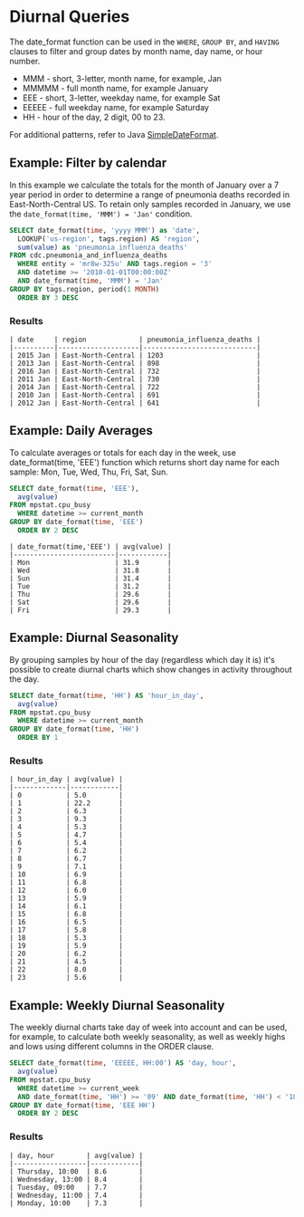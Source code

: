 # Diurnal Queries

The date_format function can be used in the `WHERE`, `GROUP BY`, and `HAVING` clauses to filter and group dates by month name, day name, or hour number.

* MMM - short, 3-letter, month name, for example, Jan
* MMMMM - full month name, for example January
* EEE - short, 3-letter, weekday name, for example Sat
* EEEEE - full weekday name, for example Saturday
* HH - hour of the day, 2 digit, 00 to 23.

For additional patterns, refer to Java [SimpleDateFormat](https://docs.oracle.com/javase/7/docs/api/java/text/SimpleDateFormat.html).

## Example: Filter by calendar

In this example we calculate the totals for the month of January over a 7 year period in order to determine a range of pneumonia deaths recorded in East-North-Central US. To retain only samples recorded in January, we use the `date_format(time, 'MMM') = 'Jan'` condition.

```sql
SELECT date_format(time, 'yyyy MMM') as 'date',
  LOOKUP('us-region', tags.region) AS 'region',
  sum(value) as 'pneumonia_influenza_deaths'
FROM cdc.pneumonia_and_influenza_deaths
  WHERE entity = 'mr8w-325u' AND tags.region = '3'
  AND datetime >= '2010-01-01T00:00:00Z'
  AND date_format(time, 'MMM') = 'Jan'
GROUP BY tags.region, period(1 MONTH)
  ORDER BY 3 DESC
```

### Results

```ls
| date     | region             | pneumonia_influenza_deaths |
|----------|--------------------|----------------------------|
| 2015 Jan | East-North-Central | 1203                       |
| 2013 Jan | East-North-Central | 898                        |
| 2016 Jan | East-North-Central | 732                        |
| 2011 Jan | East-North-Central | 730                        |
| 2014 Jan | East-North-Central | 722                        |
| 2010 Jan | East-North-Central | 691                        |
| 2012 Jan | East-North-Central | 641                        |
```

## Example: Daily Averages

To calculate averages or totals for each day in the week, use date_format(time, 'EEE') function which returns short day name for each sample: Mon, Tue, Wed, Thu, Fri, Sat, Sun.

```sql
SELECT date_format(time, 'EEE'),
  avg(value)
FROM mpstat.cpu_busy
  WHERE datetime >= current_month
GROUP BY date_format(time, 'EEE')
  ORDER BY 2 DESC
```

```ls
| date_format(time,'EEE') | avg(value) |
|-------------------------|------------|
| Mon                     | 31.9       |
| Wed                     | 31.8       |
| Sun                     | 31.4       |
| Tue                     | 31.2       |
| Thu                     | 29.6       |
| Sat                     | 29.6       |
| Fri                     | 29.3       |
```

## Example: Diurnal Seasonality

By grouping samples by hour of the day (regardless which day it is) it's possible to create diurnal charts which show changes in activity throughout the day.

```sql
SELECT date_format(time, 'HH') AS 'hour_in_day',
  avg(value)
FROM mpstat.cpu_busy
  WHERE datetime >= current_month
GROUP BY date_format(time, 'HH')
  ORDER BY 1
```

### Results

```ls
| hour_in_day | avg(value) |
|-------------|------------|
| 0           | 5.0        |
| 1           | 22.2       |
| 2           | 6.3        |
| 3           | 9.3        |
| 4           | 5.3        |
| 5           | 4.7        |
| 6           | 5.4        |
| 7           | 6.2        |
| 8           | 6.7        |
| 9           | 7.1        |
| 10          | 6.9        |
| 11          | 6.8        |
| 12          | 6.0        |
| 13          | 5.9        |
| 14          | 6.1        |
| 15          | 6.8        |
| 16          | 6.5        |
| 17          | 5.8        |
| 18          | 5.3        |
| 19          | 5.9        |
| 20          | 6.2        |
| 21          | 4.5        |
| 22          | 8.0        |
| 23          | 5.6        |
```

## Example: Weekly Diurnal Seasonality

The weekly diurnal charts take day of week into account and can be used, for example, to calculate both weekly seasonality, as well as weekly highs and lows using different columns in the ORDER clause.

```sql
SELECT date_format(time, 'EEEEE, HH:00') AS 'day, hour',
  avg(value)
FROM mpstat.cpu_busy
  WHERE datetime >= current_week
  AND date_format(time, 'HH') >= '09' AND date_format(time, 'HH') < '18'
GROUP BY date_format(time, 'EEE HH')
  ORDER BY 2 DESC
```

### Results

```ls
| day, hour        | avg(value) |
|------------------|------------|
| Thursday, 10:00  | 8.6        |
| Wednesday, 13:00 | 8.4        |
| Tuesday, 09:00   | 7.7        |
| Wednesday, 11:00 | 7.4        |
| Monday, 10:00    | 7.3        |
```
